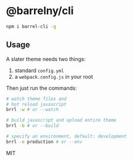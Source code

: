 # @barrelny/cli

```bash
npm i barrel-cli -g
```

## Usage
A slater theme needs two things:
1. standard `config.yml`
2. a `webpack.config.js` in your root

Then just run the commands:

```bash
# watch theme files and
# hot reload javascript
brrl -w # or --watch

# build javascript and upload entire theme
brrl -b # or --build

# specify an environment, default: development
brrl -e production # or --env
```

MIT

